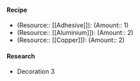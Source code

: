 #### Recipe
- (Resource:: [[Adhesive]]): (Amount:: 1)
- (Resource:: [[Aluminium]]): (Amount:: 2)
- (Resource:: [[Copper]]): (Amount:: 2)

#### Research
- Decoration 3